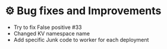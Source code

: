 # ⚙️ Bug fixes and Improvements

- Try to fix False positive #33
- Changed KV namespace name
- Add specific Junk code to worker for each deployment
